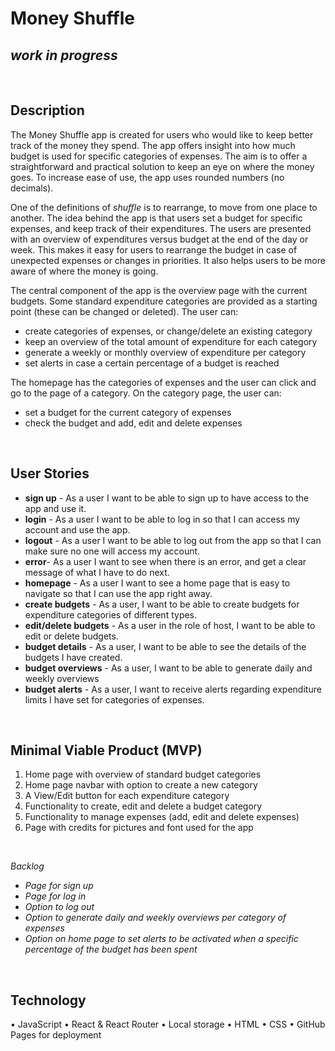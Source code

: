 # Money Shuffle
## *work in progress*


<br>


## Description

The Money Shuffle app is created for users who would like to keep better track of the money they spend. The app offers insight into how much budget is used for specific categories of expenses. The aim is to offer a straightforward and practical solution to keep an eye on where the money goes. To increase ease of use, the app uses rounded numbers (no decimals).

One of the definitions of *shuffle* is to rearrange, to move from one place to another. The idea behind the app is that users set a budget for specific expenses, and keep track of their expenditures. The users are presented with an overview of expenditures versus budget at the end of the day or week. This makes it easy for users to rearrange the budget in case of unexpected expenses or changes in priorities. It also helps users to be more aware of where the money is going.

The central component of the app is the overview page with the current budgets. Some standard expenditure categories are provided as a starting point (these can be changed or deleted). The user can:

-  create categories of expenses, or change/delete an existing category
-  keep an overview of the total amount of expenditure for each category
-  generate a weekly or monthly overview of expenditure per category
-  set alerts in case a certain percentage of a budget is reached

The homepage has the categories of expenses and the user can click and go to the page of a category. On the category page, the user can:

-  set a budget for the current category of expenses
-  check the budget and add, edit and delete expenses

<br>

## User Stories

- **sign up** - As a user I want to be able to sign up to have access to the app and use it.
- **login** - As a user I want to be able to log in so that I can access my account and use the app.
- **logout** - As a user I want to be able to log out from the app so that I can make sure no one will access my account.
- **error**- As a user I want to see when there is an error, and get a clear message of what I have to do next.
- **homepage** - As a user I want to see a home page that is easy to navigate so that I can use the app right away.
- **create budgets** - As a user, I want to be able to create budgets for expenditure categories of different types.
- **edit/delete budgets** - As a user in the role of host, I want to be able to edit or delete budgets.
- **budget details** - As a user, I want to be able to see the details of the budgets I have created.
- **budget overviews** - As a user, I want to be able to generate daily and weekly overviews
- **budget alerts** - As a user, I want to receive alerts regarding expenditure limits I have set for categories of expenses.

<br>

## Minimal Viable Product (MVP)

1. Home page with overview of standard budget categories
2. Home page navbar with option to create a new category
3. A View/Edit button for each expenditure category
4. Functionality to create, edit and delete a budget category
5. Functionality to manage expenses (add, edit and delete expenses)
6. Page with credits for pictures and font used for the app

<br>

*Backlog*

- *Page for sign up*
- *Page for log in*
- *Option to log out*
- *Option to generate daily and weekly overviews per category of expenses*
- *Option on home page to set alerts to be activated when a specific percentage of the budget has been spent*


<br>

## Technology
•	JavaScript
•	React & React Router
•	Local storage
•	HTML
•	CSS
•	GitHub Pages for deployment
